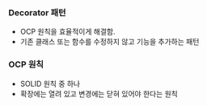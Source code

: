 ### Decorator 패턴
  - OCP 원칙을 효율적이게 해결함.
  - 기존 클래스 또는 함수를 수정하지 않고 기능을 추가하는 패턴

### OCP 원칙
  - SOLID 원칙 중 하나
  - 확장에는 열려 있고 변경에는 닫혀 있어야 한다는 원칙